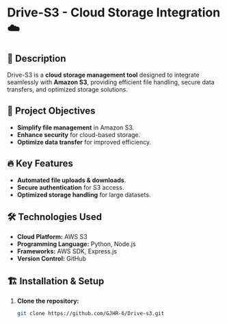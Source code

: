 # Drive-S3 - Cloud Storage Integration ☁️

## 📌 Description
Drive-S3 is a **cloud storage management tool** designed to integrate seamlessly with **Amazon S3**, providing efficient file handling, secure data transfers, and optimized storage solutions.

## 🎯 Project Objectives
- **Simplify file management** in Amazon S3.
- **Enhance security** for cloud-based storage.
- **Optimize data transfer** for improved efficiency.

## 🔥 Key Features
- **Automated file uploads & downloads**.
- **Secure authentication** for S3 access.
- **Optimized storage handling** for large datasets.

## 🛠️ Technologies Used
- **Cloud Platform:** AWS S3
- **Programming Language:** Python, Node.js
- **Frameworks:** AWS SDK, Express.js
- **Version Control:** GitHub

## 🏗️ Installation & Setup
1. **Clone the repository:**
   ```bash
   git clone https://github.com/GJHR-6/Drive-s3.git
